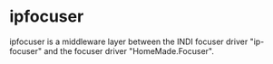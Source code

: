 # ipfocuser

ipfocuser is a middleware layer between the INDI focuser driver "ip-focuser" and the focuser driver "HomeMade.Focuser".

